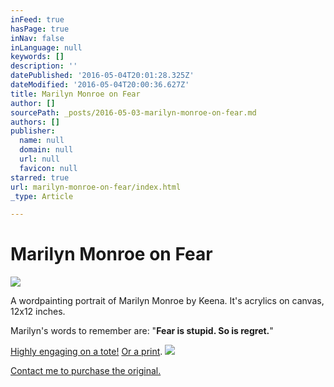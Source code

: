 ```yaml
---
inFeed: true
hasPage: true
inNav: false
inLanguage: null
keywords: []
description: ''
datePublished: '2016-05-04T20:01:28.325Z'
dateModified: '2016-05-04T20:00:36.627Z'
title: Marilyn Monroe on Fear
author: []
sourcePath: _posts/2016-05-03-marilyn-monroe-on-fear.md
authors: []
publisher:
  name: null
  domain: null
  url: null
  favicon: null
starred: true
url: marilyn-monroe-on-fear/index.html
_type: Article

---
```

# Marilyn Monroe on Fear
![](https://the-grid-user-content.s3-us-west-2.amazonaws.com/7fa6e13d-62ea-49d6-80b9-555433abd420.jpg)

A wordpainting portrait of Marilyn Monroe by Keena. It's acrylics on canvas, 12x12 inches.

Marilyn's words to remember are: "**Fear is stupid. So is regret.**"

[Highly engaging on a tote!][0] [Or a print][1].
![](https://the-grid-user-content.s3-us-west-2.amazonaws.com/1d61367f-f420-41dc-90a9-ca652936abd3.jpg)

[Contact me to purchase the original.][2]

  


[0]: http://fineartamerica.com/products/marilyn-fear-is-stupid-keena-friedrichsmeier-tote-bag.html
[1]: http://fineartamerica.com/featured/marilyn-fear-is-stupid-keena-friedrichsmeier.html
[2]: mailto:Keena@Keena.ca